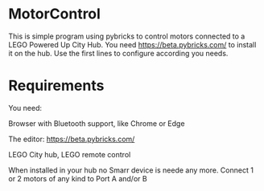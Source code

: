 # MotorControl

This is simple program using pybricks to control motors connected to a LEGO Powered Up City Hub.
You need https://beta.pybricks.com/ to install it on the hub.
Use the first lines to configure according you needs.

# Requirements
You need:

Browser with Bluetooth support, like Chrome or Edge

The editor:  https://beta.pybricks.com/ 

LEGO City hub, LEGO remote control

When installed in your hub no Smarr device is neede any more.
Connect 1 or 2 motors of any kind to Port A and/or B


